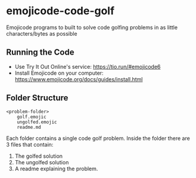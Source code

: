 # emojicode-code-golf

Emojicode programs to built to solve code golfing problems in as little characters/bytes as possible

## Running the Code

* Use Try It Out Online's service: https://tio.run/#emojicode6
* Install Emojicode on your computer: https://www.emojicode.org/docs/guides/install.html

## Folder Structure
```
<problem-folder>
    golf.emojic         
    ungolfed.emojic
    readme.md
```

Each folder contains a single code golf problem.
Inside the folder there are 3 files that contain:
1. The golfed solution
1. The ungolfed solution
1. A readme explaining the problem.

